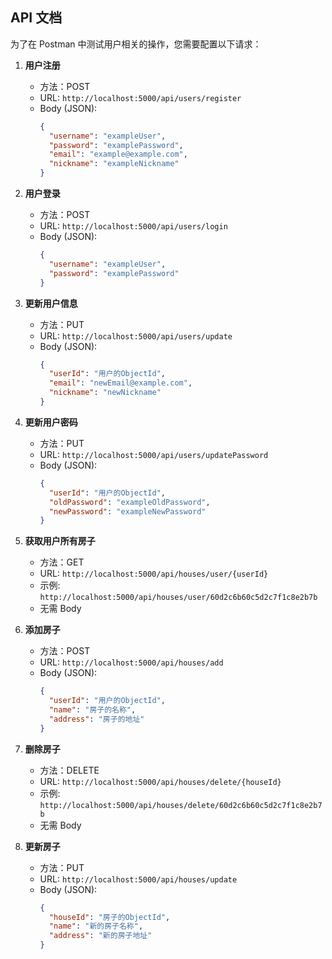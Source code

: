 
## API 文档

为了在 Postman 中测试用户相关的操作，您需要配置以下请求：

1. **用户注册**
   - 方法：POST
   - URL: `http://localhost:5000/api/users/register`
   - Body (JSON):
     ```json
     {
       "username": "exampleUser",
       "password": "examplePassword",
       "email": "example@example.com",
       "nickname": "exampleNickname"
     }
     ```

2. **用户登录**
   - 方法：POST
   - URL: `http://localhost:5000/api/users/login`
   - Body (JSON):
     ```json
     {
       "username": "exampleUser",
       "password": "examplePassword"
     }
     ```

3. **更新用户信息**
   - 方法：PUT
   - URL: `http://localhost:5000/api/users/update`
   - Body (JSON):
     ```json
     {
       "userId": "用户的ObjectId",
       "email": "newEmail@example.com",
       "nickname": "newNickname"
     }
     ```

4. **更新用户密码**
   - 方法：PUT
   - URL: `http://localhost:5000/api/users/updatePassword`
   - Body (JSON):
     ```json
     {
       "userId": "用户的ObjectId",
       "oldPassword": "exampleOldPassword",
       "newPassword": "exampleNewPassword"
     }
     ```

5. **获取用户所有房子**
   - 方法：GET
   - URL: `http://localhost:5000/api/houses/user/{userId}`
   - 示例: `http://localhost:5000/api/houses/user/60d2c6b60c5d2c7f1c8e2b7b`
   - 无需 Body

6. **添加房子**
   - 方法：POST
   - URL: `http://localhost:5000/api/houses/add`
   - Body (JSON):
     ```json
     {
       "userId": "用户的ObjectId",
       "name": "房子的名称",
       "address": "房子的地址"
     }
     ```

7. **删除房子**
   - 方法：DELETE
   - URL: `http://localhost:5000/api/houses/delete/{houseId}`
   - 示例: `http://localhost:5000/api/houses/delete/60d2c6b60c5d2c7f1c8e2b7b`
   - 无需 Body

8. **更新房子**
   - 方法：PUT
   - URL: `http://localhost:5000/api/houses/update`
   - Body (JSON):
     ```json
     {
       "houseId": "房子的ObjectId",
       "name": "新的房子名称",
       "address": "新的房子地址"
     }
     ```
